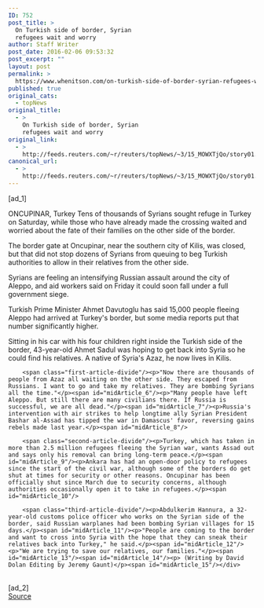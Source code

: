 ```yaml
---
ID: 752
post_title: >
  On Turkish side of border, Syrian
  refugees wait and worry
author: Staff Writer
post_date: 2016-02-06 09:53:32
post_excerpt: ""
layout: post
permalink: >
  https://www.whenitson.com/on-turkish-side-of-border-syrian-refugees-wait-and-worry/
published: true
original_cats:
  - topNews
original_title:
  - >
    On Turkish side of border, Syrian
    refugees wait and worry
original_link:
  - >
    http://feeds.reuters.com/~r/reuters/topNews/~3/15_MOWXTjQo/story01.htm
canonical_url:
  - >
    http://feeds.reuters.com/~r/reuters/topNews/~3/15_MOWXTjQo/story01.htm
---
```

 [ad_1]
<br><div id="articleText">
<span id="midArticle_start"/>

<span id="midArticle_0"/><span class="focusParagraph" readability="6"><p><span class="articleLocation">ONCUPINAR, Turkey</span> Tens of thousands of Syrians sought refuge in Turkey on Saturday, while those who have already made the crossing waited and worried about the fate of their families on the other side of the border.</p></span><span id="midArticle_1"/><p>The border gate at Oncupinar, near the southern city of Kilis, was closed, but that did not stop dozens of Syrians from queuing to beg Turkish authorities to allow in their relatives from the other side.</p><span id="midArticle_2"/><p>Syrians are feeling an intensifying Russian assault around the city of Aleppo, and aid workers said on Friday it could soon fall under a full government siege.</p><span id="midArticle_3"/><p>Turkish Prime Minister Ahmet Davutoglu has said 15,000 people fleeing Aleppo had arrived at Turkey's border, but some media reports put that number significantly higher.</p><span id="midArticle_4"/><p>Sitting in his car with his four children right inside the Turkish side of the border, 43-year-old Ahmet Sadul was hoping to get back into Syria so he could find his relatives. A native of Syria's Azaz, he now lives in Kilis.</p><span id="midArticle_5"/>
        
        <span class="first-article-divide"/><p>"Now there are thousands of people from Azaz all waiting on the other side. They escaped from Russians. I want to go and take my relatives. They are bombing Syrians all the time."</p><span id="midArticle_6"/><p>"Many people have left Aleppo. But still there are many civilians there. If Russia is successful, we are all dead."</p><span id="midArticle_7"/><p>Russia's intervention with air strikes to help longtime ally Syrian President Bashar al-Assad has tipped the war in Damascus' favor, reversing gains rebels made last year.</p><span id="midArticle_8"/>
        
        <span class="second-article-divide"/><p>Turkey, which has taken in more than 2.5 million refugees fleeing the Syrian war, wants Assad out and says only his removal can bring long-term peace.</p><span id="midArticle_9"/><p>Ankara has had an open-door policy to refugees since the start of the civil war, although some of the borders do get shut at times for security or other reasons. Oncupinar has been officially shut since March due to security concerns, although authorities occasionally open it to take in refugees.</p><span id="midArticle_10"/>
        
        <span class="third-article-divide"/><p>Abdulkerim Hannura, a 32-year-old customs police officer who works on the Syrian side of the border, said Russian warplanes had been bombing Syrian villages for 15 days.</p><span id="midArticle_11"/><p>"People are coming to the border and want to cross into Syria with the hope that they can sneak their relatives back into Turkey," he said.</p><span id="midArticle_12"/><p>"We are trying to save our relatives, our families."</p><span id="midArticle_13"/><span id="midArticle_14"/><p> (Writing by David Dolan Editing by Jeremy Gaunt)</p><span id="midArticle_15"/></div>
<br>[ad_2]
<br><a href="http://feeds.reuters.com/~r/reuters/topNews/~3/15_MOWXTjQo/story01.htm">Source </a>